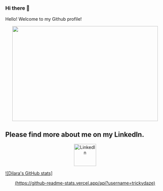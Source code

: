 ### Hi there 👋
 <p><span id="greeting">Hello!</span> Welcome to my Github profile!</p>
<p align="center">
  <img width="460" height="300" src='https://media.giphy.com/media/0dQ0CkvCxw4RwR3G0S/giphy.gif'><html>
 

  <h2> Please find more about me on my LinkedIn. </h2>
  <p align="center"><a href="https://www.linkedin.com/in/yildiz-dilara-parry-/">
         <img alt="LinkedIn" src="https://www.interiorbusiness.nl/wp-content/uploads/2018/01/linkedin-logo-png-1825.png"
         width="70" height="70">

  </a> </p>
  
</html>
</p>  

 [![Dilara's GitHub stats]<p align="center">(https://github-readme-stats.vercel.app/api?username=trickydaze)](https://github.com/anuraghazra/github-readme-stats)</p>

